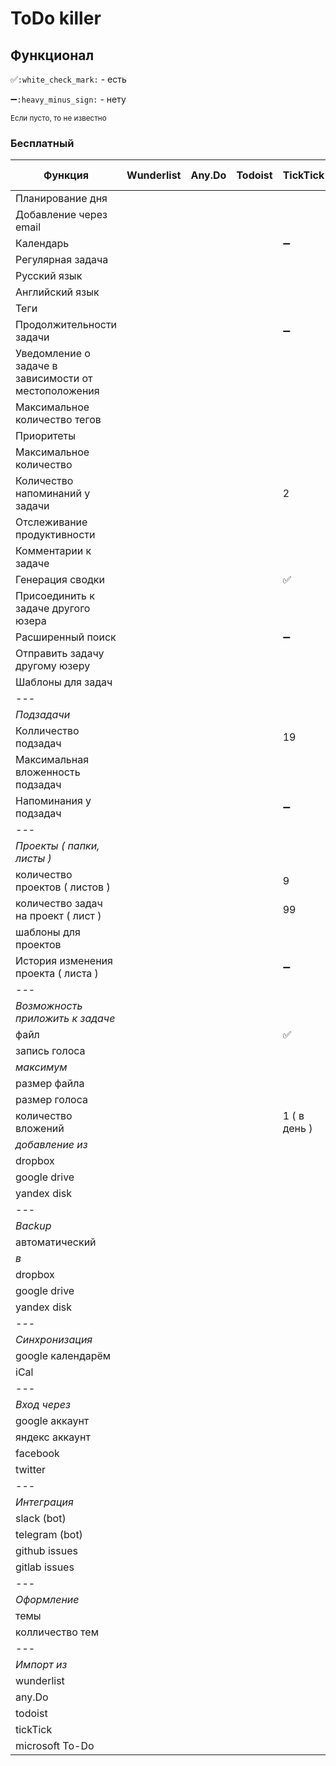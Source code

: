 # ToDo killer

## Функционал

:white_check_mark:`:white_check_mark:` - есть

:heavy_minus_sign:`:heavy_minus_sign:` - нету

<sub>Если пусто, то не известно</sub>

### Бесплатный 

Функция                                              | Wunderlist | Any.Do | Todoist | TickTick           | Microsoft To-Do
-----------------------------------------------------|------------|--------|---------|--------------------|-----------------
Планирование дня                                     |            |        |         |                    |
Добавление через email                               |            |        |         |                    |
Календарь                                            |            |        |         | :heavy_minus_sign: |
Регулярная задача                                    |            |        |         |                    |
Русский язык                                         |            |        |         |                    |
Английский язык                                      |            |        |         |                    |
Теги                                                 |            |        |         |                    |
Продолжительности задачи                             |            |        |         | :heavy_minus_sign: |
Уведомление о задаче в зависимости от местоположения |            |        |         |                    |
Максимальное количество тегов                        |            |        |         |                    |
Приоритеты                                           |            |        |         |                    |
Максимальное количество                              |            |        |         |                    |
Количество напоминаний у задачи                      |            |        |         | 2                  |
Отслеживание продуктивности                          |            |        |         |                    |
Комментарии к задаче                                 |            |        |         |                    |
Генерация сводки                                     |            |        |         | :white_check_mark: |
Присоединить к задаче другого юзера                  |            |        |         |                    |
Расширенный поиск                                    |            |        |         | :heavy_minus_sign: |
Отправить задачу другому юзеру                       |            |        |         |                    |
Шаблоны для задач                                    |            |        |         |                    |
---                                                  |            |        |         |                    |
_Подзадачи_                                          |            |        |         |                    |
Колличество подзадач                                 |            |        |         | 19                 |
Максимальная вложенность подзадач                    |            |        |         |                    |
Напоминания у подзадач                               |            |        |         | :heavy_minus_sign: |
---                                                  |            |        |         |                    |
_Проекты ( папки, листы )_                           |            |        |         |                    |
количество проектов  ( листов )                      |            |        |         | 9                  |
количество задач на проект ( лист )                  |            |        |         | 99                 |
шаблоны для проектов                                 |            |        |         |                    |
История изменения проекта ( листа )                  |            |        |         | :heavy_minus_sign: |
---                                                  |            |        |         |                    |
_Возможность приложить к задаче_                     |            |        |         |                    |
файл                                                 |            |        |         | :white_check_mark: |
запись голоса                                        |            |        |         |                    |
_максимум_                                           |            |        |         |                    |
размер файла                                         |            |        |         |                    |
размер голоса                                        |            |        |         |                    |
количество вложений                                  |            |        |         | 1 ( в день )       |
_добавление из_                                      |            |        |         |                    |
dropbox                                              |            |        |         |                    |
google drive                                         |            |        |         |                    |
yandex disk                                          |            |        |         |                    |
---                                                  |            |        |         |                    |
_Backup_                                             |            |        |         |                    |
автоматический                                       |            |        |         |                    |
_в_                                                  |            |        |         |                    |
dropbox                                              |            |        |         |                    |
google drive                                         |            |        |         |                    |
yandex disk                                          |            |        |         |                    |
---                                                  |            |        |         |                    |
_Синхронизация_                                      |            |        |         |                    |
google календарём                                    |            |        |         |                    |
iCal                                                 |            |        |         |                    |
---                                                  |            |        |         |                    |
_Вход через_                                         |            |        |         |                    |
google аккаунт                                       |            |        |         |                    |
яндекс аккаунт                                       |            |        |         |                    |
facebook                                             |            |        |         |                    |
twitter                                              |            |        |         |                    |
---                                                  |            |        |         |                    |
_Интеграция_                                         |            |        |         |                    |
slack (bot)                                          |            |        |         |                    |
telegram (bot)                                       |            |        |         |                    |
github issues                                        |            |        |         |                    |
gitlab issues                                        |            |        |         |                    |
---                                                  |            |        |         |                    |
_Оформление_                                         |            |        |         |                    |
темы                                                 |            |        |         |                    |
колличество тем                                      |            |        |         |                    |
---                                                  |            |        |         |                    |
_Импорт из_                                          |            |        |         |                    |
wunderlist                                           |            |        |         |                    |
any.Do                                               |            |        |         |                    |
todoist                                              |            |        |         |                    |
tickTick                                             |            |        |         |                    |
microsoft To-Do                                      |            |        |         |                    |
